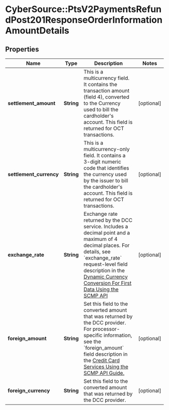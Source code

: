 # CyberSource::PtsV2PaymentsRefundPost201ResponseOrderInformationAmountDetails

## Properties
Name | Type | Description | Notes
------------ | ------------- | ------------- | -------------
**settlement_amount** | **String** | This is a multicurrency field. It contains the transaction amount (field 4), converted to the Currency used to bill the cardholder&#39;s account. This field is returned for OCT transactions.  | [optional] 
**settlement_currency** | **String** | This is a multicurrency-only field. It contains a 3-digit numeric code that identifies the currency used by the issuer to bill the cardholder&#39;s account. This field is returned for OCT transactions.  | [optional] 
**exchange_rate** | **String** | Exchange rate returned by the DCC service. Includes a decimal point and a maximum of 4 decimal places.  For details, see &#x60;exchange_rate&#x60; request-level field description in the [Dynamic Currency Conversion For First Data Using the SCMP API](http://apps.cybersource.com/library/documentation/dev_guides/DCC_FirstData_SCMP/DCC_FirstData_SCMP_API.pdf)  | [optional] 
**foreign_amount** | **String** | Set this field to the converted amount that was returned by the DCC provider. For processor-specific information, see the &#x60;foreign_amount&#x60; field description in the [Credit Card Services Using the SCMP API Guide.](https://apps.cybersource.com/library/documentation/dev_guides/CC_Svcs_SCMP_API/html/)  | [optional] 
**foreign_currency** | **String** | Set this field to the converted amount that was returned by the DCC provider.  | [optional] 


